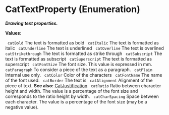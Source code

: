 # CatTextProperty (Enumeration)

**_Drawing text properties._**

**Values:**

` catBold`      The text is formatted as bold
` catItalic`      The text is formatted as italic
` catUnderline`      The text is underlined
` catOverline`      The text is overlined
` catStrikethrough`      The text is formatted as strike through
` catSubscript`      The text is formatted as subscript
` catSuperscript`      The text is formatted as superscript
` catFontSize`      The font size. This value is expressed in mm.
` catParagraph`      To consider a piece of the text as a paragraph.
` catPlain`      Internal use only.
` catColor`      Color of the characters
` catFontName`      The name of the font used.
` catBorder`      The text is
` catAlignment`      Alignment of the piece of text.
**See also:**      [CatJustification](../DraftingInterfaces/enum_CatJustification_55344.md) ` catRatio`      Ratio between character height and width. The value is a percentage of the font size and corresponds to the ratio height by width.
` catCharSpacing`      Space between each character. The value is a percentage of the font size (may be a negative value).